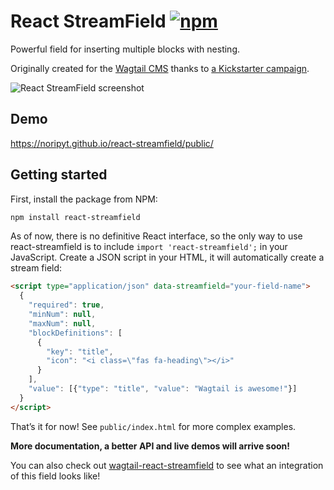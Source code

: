 # React StreamField [![npm](https://img.shields.io/npm/v/react-streamfield.svg)](https://www.npmjs.com/package/react-streamfield)

Powerful field for inserting multiple blocks with nesting.

Originally created for the [Wagtail CMS](https://wagtail.io/)
thanks to [a Kickstarter campaign](https://kickstarter.com/projects/noripyt/wagtails-first-hatch).

![React StreamField screenshot](https://raw.github.com/noripyt/react-streamfield/master/react-streamfield-screenshot.png)


## Demo

https://noripyt.github.io/react-streamfield/public/


## Getting started

First, install the package from NPM:

```sh
npm install react-streamfield
```

As of now, there is no definitive React interface, so the only way to use
react-streamfield is to include `import 'react-streamfield';`
in your JavaScript. Create a JSON script in your HTML, it will automatically
create a stream field:

```html
<script type="application/json" data-streamfield="your-field-name">
  {
    "required": true,
    "minNum": null,
    "maxNum": null,
    "blockDefinitions": [
      {
        "key": "title",
        "icon": "<i class=\"fas fa-heading\"></i>"
      }
    ],
    "value": [{"type": "title", "value": "Wagtail is awesome!"}]
  }
</script>
``` 

That’s it for now! See `public/index.html` for more complex examples.

**More documentation, a better API and live demos will arrive soon!** 

You can also check out
[wagtail-react-streamfield](https://github.com/noripyt/wagtail-react-streamfield)
to see what an integration of this field looks like!
